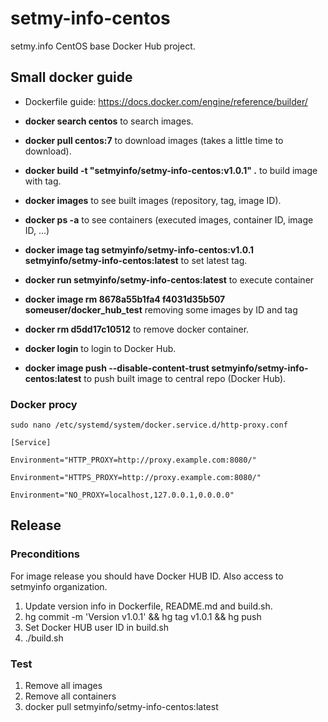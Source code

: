# setmy-info-centos

setmy.info CentOS base Docker Hub project.

## Small docker guide

* Dockerfile guide: https://docs.docker.com/engine/reference/builder/

* **docker search centos** to search images.

* **docker pull centos:7** to download images (takes a little time to download).

* **docker build -t "setmyinfo/setmy-info-centos:v1.0.1" .** to build image with tag.

* **docker images** to see built images (repository, tag, image ID).

* **docker ps -a** to see containers (executed images, container ID, image ID, ...)

* **docker image tag setmyinfo/setmy-info-centos:v1.0.1 setmyinfo/setmy-info-centos:latest** to set latest tag.

* **docker run setmyinfo/setmy-info-centos:latest** to execute container

* **docker image rm 8678a55b1fa4 f4031d35b507 someuser/docker_hub_test** removing some images by ID and tag

* **docker rm d5dd17c10512** to remove docker container.

* **docker login** to login to Docker Hub.

* **docker image push --disable-content-trust setmyinfo/setmy-info-centos:latest** to push built image to central repo (Docker Hub).

### Docker procy

    sudo nano /etc/systemd/system/docker.service.d/http-proxy.conf

    [Service]

    Environment="HTTP_PROXY=http://proxy.example.com:8080/"

    Environment="HTTPS_PROXY=http://proxy.example.com:8080/"

    Environment="NO_PROXY=localhost,127.0.0.1,0.0.0.0"

## Release

### Preconditions

For image release you should have Docker HUB ID. Also access to setmyinfo organization.

1. Update version info in Dockerfile, README.md and build.sh.
2. hg commit -m 'Version v1.0.1' && hg tag v1.0.1 && hg push
2. Set Docker HUB user ID in build.sh
2. ./build.sh

### Test

1. Remove all images
2. Remove all containers
3. docker pull setmyinfo/setmy-info-centos:latest
